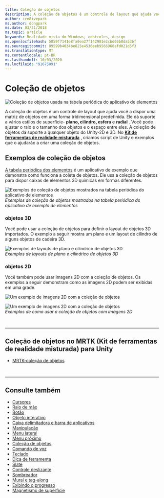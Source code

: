 ```yaml
---
title: Coleção de objetos
description: A coleção de objetos é um controle de layout que ajuda você a dispor uma matriz de objetos em uma forma tridimensional predefinida.
author: cre8ivepark
ms.author: dongpark
ms.date: 03/21/2018
ms.topic: article
keywords: Realidade mista do Windows, controles, design
ms.openlocfilehash: 5859f7141e8fa0ea27f142981e2cbd05b8da53bf
ms.sourcegitcommit: 09599b4034be825e4536eeb9566968afd021d5f3
ms.translationtype: MT
ms.contentlocale: pt-BR
ms.lasthandoff: 10/03/2020
ms.locfileid: "91675091"
---
```

# <a name="object-collection"></a>Coleção de objetos

![Coleção de objetos usada na tabela periódica do aplicativo de elementos](images/UX_Hero_ObjectCollection.jpg)<br>


A coleção de objetos é um controle de layout que ajuda você a dispor uma matriz de objetos em uma forma tridimensional predefinida. Ele dá suporte a vários estilos de superfície- **plano, cilindro, esfera** e **radial** . Você pode ajustar o raio e o tamanho dos objetos e o espaço entre eles. A coleção de objetos dá suporte a qualquer objeto do Unity-2D e 3D. No **[Kit de ferramentas de realidade misturada](https://microsoft.github.io/MixedRealityToolkit-Unity/Documentation/README_ObjectCollection.html)** , criamos script de Unity e exemplos que o ajudarão a criar uma coleção de objetos.


## <a name="object-collection-examples"></a>Exemplos de coleção de objetos

[A tabela periódica dos elementos](../develop/unity/periodic-table-of-the-elements.md) é um aplicativo de exemplo que demonstra como funciona a coleta de objetos. Ele usa a coleção de objetos para dispor caixas de elementos 3D químicas em formas diferentes.

![Exemplos de coleção de objetos mostrados na tabela periódica do aplicativo de elementos](images/periodictable-collections-1000px.jpg)<br>
*Exemplos de coleção de objetos mostrados na tabela periódica do aplicativo de exemplo de elementos*

### <a name="3d-objects"></a>objetos 3D

Você pode usar a coleção de objetos para definir o layout de objetos 3D importados. O exemplo a seguir mostra um plano e um layout de cilindro de alguns objetos de cadeira 3D.

![Exemplos de layouts de plano e cilíndrico de objetos 3D](images/objectcollection-3dobjects-1000px.jpg)<br>
*Exemplos de layouts de plano e cilíndrico de objetos 3D*

### <a name="2d-objects"></a>objetos 2D

Você também pode usar imagens 2D com a coleção de objetos. Os exemplos a seguir demonstram como as imagens 2D podem ser exibidas em uma grade.

![Um exemplo de imagens 2D com a coleção de objetos](images/940px-layout-3dobjects-3.jpg)

![Um exemplo de imagens 2D com a coleção de objetos](images/940px-layout-2dimages.jpg)<br>
*Exemplos de como usar a coleção de objetos com imagens 2D*

<br>

---

## <a name="object-collection-in-mrtk-mixed-reality-toolkit-for-unity"></a>Coleção de objetos no MRTK (Kit de ferramentas de realidade misturada) para Unity

* [MRTK-coleção de objetos](https://microsoft.github.io/MixedRealityToolkit-Unity/Documentation/README_ObjectCollection.html)


<br>

---


## <a name="see-also"></a>Consulte também

* [Cursores](cursors.md)
* [Raio de mão](point-and-commit.md)
* [Botão](button.md)
* [Objeto interativo](interactable-object.md)
* [Caixa delimitadora e barra de aplicativos](app-bar-and-bounding-box.md)
* [Manipulação](direct-manipulation.md)
* [Menu lateral](hand-menu.md)
* [Menu próximo](near-menu.md)
* [Coleção de objetos](object-collection.md)
* [Comando de voz](voice-input.md)
* [Teclado](keyboard.md)
* [Dica de ferramenta](tooltip.md)
* [Slate](slate.md)
* [Controle deslizante](slider.md)
* [Sombreador](shader.md)
* [Mural e tag-along](billboarding-and-tag-along.md)
* [Exibindo o progresso](progress.md)
* [Magnetismo de superfície](surface-magnetism.md)
